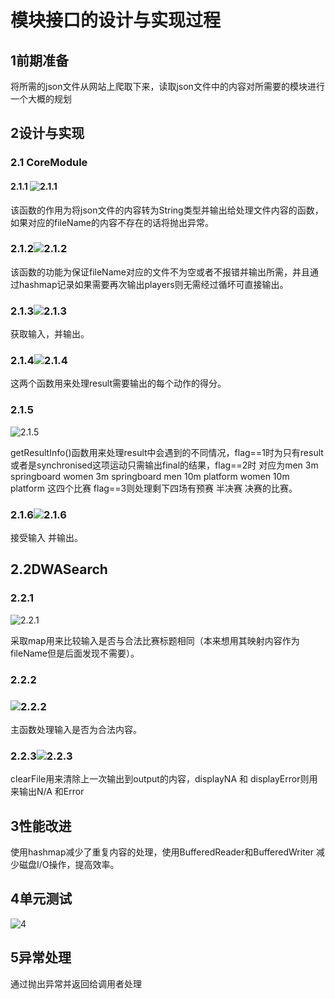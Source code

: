 # **模块接口的设计与实现过程**

## 1前期准备

将所需的json文件从网站上爬取下来，读取json文件中的内容对所需要的模块进行一个大概的规划

## 2设计与实现

### 2.1 CoreModule

#### 2.1.1 ![2.1.1](C:\collection-java\work2\aozne\readme\2.1.1.png)

该函数的作用为将json文件的内容转为String类型并输出给处理文件内容的函数，如果对应的fileName的内容不存在的话将抛出异常。

### 2.1.2![2.1.2](C:\collection-java\work2\aozne\readme\2.1.2.png)

该函数的功能为保证fileName对应的文件不为空或者不报错并输出所需，并且通过hashmap记录如果需要再次输出players则无需经过循坏可直接输出。

### 2.1.3![2.1.3](C:\collection-java\work2\aozne\readme\2.1.3.png)

获取输入，并输出。

### 2.1.4![2.1.4](C:\collection-java\work2\aozne\readme\2.1.4.png)

这两个函数用来处理result需要输出的每个动作的得分。

### 2.1.5 

![2.1.5](C:\collection-java\work2\aozne\readme\2.1.5.png)

getResultInfo()函数用来处理result中会遇到的不同情况，flag==1时为只有result 或者是synchronised这项运动只需输出final的结果，flag==2时 对应为men 3m springboard  women 3m springboard men 10m platform women 10m platform 这四个比赛 flag==3则处理剩下四场有预赛 半决赛 决赛的比赛。

### 2.1.6![2.1.6](C:\collection-java\work2\aozne\readme\2.1.6.png)

接受输入 并输出。

## 2.2DWASearch

### 2.2.1

![2.2.1](C:\collection-java\work2\aozne\readme\2.2.1.png)

采取map用来比较输入是否与合法比赛标题相同（本来想用其映射内容作为fileName但是后面发现不需要）。

### 2.2.2

### ![2.2.2](C:\collection-java\work2\aozne\readme\2.2.2.png)

主函数处理输入是否为合法内容。

### 2.2.3![2.2.3](C:\collection-java\work2\aozne\readme\2.2.3.png)

clearFile用来清除上一次输出到output的内容，displayNA 和 displayError则用来输出N/A 和Error

## 3性能改进

使用hashmap减少了重复内容的处理，使用BufferedReader和BufferedWriter 减少磁盘I/O操作，提高效率。

## 4单元测试

![4](C:\collection-java\work2\aozne\readme\4.png)

## 5异常处理

通过抛出异常并返回给调用者处理